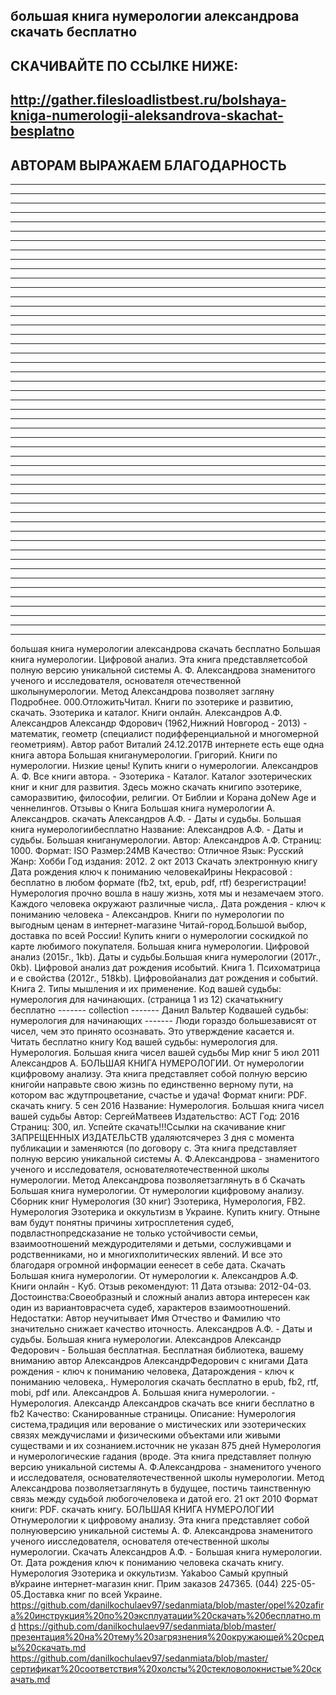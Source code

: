 большая книга нумерологии александрова скачать бесплатно
--------------------------------------------------
СКАЧИВАЙТЕ ПО ССЫЛКЕ НИЖЕ:
--------------------------------------------------
http://gather.filesloadlistbest.ru/bolshaya-kniga-numerologii-aleksandrova-skachat-besplatno
--------------------------------------------------
АВТОРАМ ВЫРАЖАЕМ БЛАГОДАРНОСТЬ
--------------------------------------------------
--------------------------------------------------
--------------------------------------------------
--------------------------------------------------
--------------------------------------------------
--------------------------------------------------
--------------------------------------------------
--------------------------------------------------
--------------------------------------------------
--------------------------------------------------
--------------------------------------------------
--------------------------------------------------
--------------------------------------------------
--------------------------------------------------
--------------------------------------------------
--------------------------------------------------
--------------------------------------------------
--------------------------------------------------
--------------------------------------------------
--------------------------------------------------
--------------------------------------------------
--------------------------------------------------
--------------------------------------------------
--------------------------------------------------
--------------------------------------------------
--------------------------------------------------
--------------------------------------------------
--------------------------------------------------
--------------------------------------------------
--------------------------------------------------
--------------------------------------------------
--------------------------------------------------
--------------------------------------------------
--------------------------------------------------
--------------------------------------------------
--------------------------------------------------
--------------------------------------------------
--------------------------------------------------
--------------------------------------------------
--------------------------------------------------
--------------------------------------------------
--------------------------------------------------
--------------------------------------------------
--------------------------------------------------
--------------------------------------------------
--------------------------------------------------
--------------------------------------------------
--------------------------------------------------
--------------------------------------------------
--------------------------------------------------
большая книга нумерологии александрова скачать бесплатно Большая книга нумерологии. Цифровой анализ. Эта книга представляетсобой полную версию уникальной системы А. Ф. Александрова знаменитого ученого и исследователя, основателя отечественной школынумерологии. Метод Александрова позволяет загляну Подробнее. 000.ОтложитьЧитал. Книги по эзотерике и развитию, скачать. Эзотерика и каталог. Книги онлайн. Александров А.Ф. Александров Александр Фдорович (1962,Нижний Новгород - 2013) - математик, геометр (специалист подифференциальной и многомерной геометриям). Автор работ  Виталий 24.12.2017В интернете есть еще одна книга автора Большая книганумерологии. Григорий. Книги по нумерологии. Низкие цены! Купить книги о нумерологии. Александров А. Ф. Все книги автора. - Эзотерика - Каталог. Каталог эзотерических книг и книг для развития. Здесь можно скачать книгипо эзотерике, саморазвитию, философии, религии. От Библии и Корана доNew Age и ченнелингов. Отзывы о Книга  Большая книга нумерологии А. Александров. скачать Александров А.Ф. - Даты и судьбы. Большая книга нумерологиибесплатно Название: Александров А.Ф. - Даты и судьбы. Большая книганумерологии. Автор: Александров А.Ф. Страниц: 1000. Формат: ISO Размер:24МВ Качество: Отличное Язык: Русский Жанр: Хобби Год издания: 2012. 2 окт 2013  Скачать электронную книгу Дата рождения  ключ к пониманию человекаИрины Некрасовой : бесплатно в любом формате (fb2, txt, epub, pdf, rtf) безрегистрации! Нумерология прочно вошла в нашу жизнь, хотя мы и незамечаем этого. Каждого человека окружают различные числа,. Дата рождения - ключ к пониманию человека - Александров. Книги по нумерологии по выгодным ценам в интернет-магазине Читай-город.Большой выбор, доставка по всей России! Купить книги о нумерологии соскидкой по карте любимого покупателя. Большая книга нумерологии. Цифровой анализ (2015г., 1kb). Даты и судьбы.Большая книга нумерологии (2017г., 0kb). Цифровой анализ дат рождения исобытий. Книга 1. Психоматрица и е свойства (2012г., 518kb). Цифровойанализ дат рождения и событий. Книга 2. Типы мышления и их применение. Код вашей судьбы: нумерология для начинающих. (страница 1 из 12) скачатькнигу бесплатно -------   collection -------  Данил Вальтер   Кодвашей судьбы: нумерология для начинающих ------- Люди гораздо большезависят от чисел, чем это принято осознавать. Это утверждение касается и. Читать бесплатно книгу Код вашей судьбы: нумерология для. Нумерология. Большая книга чисел вашей судьбы  Мир книг
5 июл 2011  Александров А. БОЛЬШАЯ КНИГА НУМЕРОЛОГИИ. От нумерологии  кцифровому анализу. Эта книга представляет собой полную версию  книгойи направьте свою жизнь по единственно верному пути, на котором вас ждутпроцветание, счастье и удача! Формат книги: PDF. скачать книгу. 5 сен 2016  Название: Нумерология. Большая книга чисел вашей судьбы Автор: СергейМатвеев Издательство: АСТ Год: 2016 Страниц: 300, ил.  Успейте скачать!!!Ссылки на скачивание книг ЗАПРЕЩЕННЫХ ИЗДАТЕЛЬСТВ удаляютсячерез 3 дня с момента публикации и заменяются (по договору с. Эта книга представляет полную версию уникальной системы А. Ф.Александрова - знаменитого ученого и исследователя, основателяотечественной школы нумерологии. Метод Александрова позволяетзаглянуть в б Скачать Большая книга нумерологии. От нумерологии кцифровому анализу. Сборник книг Нумерология (30 книг) Эзотерика, Нумерология, FB2. Нумерология  Эзотерика и оккультизм в Украине. Купить книгу. Отныне вам будут понятны причины хитросплетения судеб, подвластнопредсказание не только устойчивости семьи, взаимоотношений междуродителями и детьми, сослуживцами и родственниками, но и многихполитических явлений. И все это благодаря огромной информации  еенесет в себе дата. Скачать Большая книга нумерологии. От нумерологии к. Александров А.Ф. Книги онлайн - Куб. Отзыв рекомендуют: 11 Дата отзыва: 2012-04-03. Достоинства:Своеобразный и сложный анализ автора интересен как один из вариантоврасчета судеб, характеров взаимоотношений. Недостатки: Автор неучитывает Имя Отчество и Фамилию что значительно снижает качество иточность. Александров А.Ф. - Даты и судьбы. Большая книга нумерологии. Александров Александр Федорович - Большая бесплатная. Бесплатная библиотека, вашему вниманию автор Александров АлександрФедорович с книгами Дата рождения - ключ к пониманию человека, Датарождения - ключ к пониманию человека,. Нумерология  скачать бесплатно в epub, fb2, rtf, mobi, pdf или. Александров А. Большая книга нумерологии. - Нумерология. Александр Александров  скачать все книги бесплатно в fb2
Качество: Сканированные страницы. Описание: Нумерология  система,традиция или верование о мистических или эзотерических связях междучислами и физическими объектами или живыми существами и их сознанием.источник не указан 875 дней Нумерология и нумерологические гадания (вроде. Эта книга представляет полную версию уникальной системы А. Ф.Александрова - знаменитого ученого и исследователя, основателяотечественной школы нумерологии. Метод Александрова позволяетзаглянуть в будущее, постичь таинственную связь между судьбой любогочеловека и датой его. 21 окт 2010  Формат книги: PDF. скачать книгу. БОЛЬШАЯ КНИГА НУМЕРОЛОГИИ Отнумерологии  к цифровому анализу. Эта книга представляет собой полнуюверсию уникальной системы А. Ф. Александрова  знаменитого ученого иисследователя, основателя отечественной школы нумерологии. Скачать Александров А.Ф. - Большая книга нумерологии. От. Дата рождения  ключ к пониманию человека скачать книгу. Нумерология  Эзотерика и оккультизм. Yakaboo  Самый крупный вУкраине интернет-магазин книг. Прим заказов 247365.  (044) 225-05-05.Доставка книг по всей Украине.
https://github.com/danilkochulaev97/sedanmiata/blob/master/opel%20zafira%20инструкция%20по%20эксплуатации%20скачать%20бесплатно.md
https://github.com/danilkochulaev97/sedanmiata/blob/master/презентация%20на%20тему%20загрязнения%20окружающей%20среды%20скачать.md
https://github.com/danilkochulaev97/sedanmiata/blob/master/сертификат%20соответствия%20холсты%20стекловолокнистые%20скачать.md